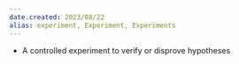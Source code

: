 ```yaml
---
date.created: 2023/08/22
alias: experiment, Experiment, Experiments
---
```


- A controlled experiment to verify or disprove hypotheses